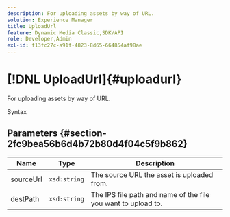 ```yaml
---
description: For uploading assets by way of URL.
solution: Experience Manager
title: UploadUrl
feature: Dynamic Media Classic,SDK/API
role: Developer,Admin
exl-id: f13fc27c-a91f-4823-8d65-664854af98ae
---
```

# [!DNL UploadUrl]{#uploadurl}

For uploading assets by way of URL.

 Syntax 

## Parameters {#section-2fc9bea56b6d4b72b80d4f04c5f9b862}

|  Name  | Type  | Description  |
|---|---|---|
|  sourceUrl  | `xsd:string`  | The source URL the asset is uploaded from.  |
|  destPath  | `xsd:string`  | The IPS file path and name of the file you want to upload to.  |
